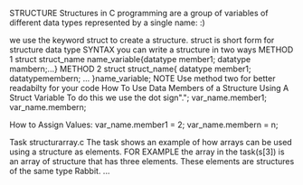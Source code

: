STRUCTURE
Structures in C programming are a group of variables of different data types represented by a single name: :)

we use the keyword struct to create a structure.
struct is short form for structure data type
SYNTAX
you can write a structure in two ways
METHOD 1
struct struct_name name_variable{datatype member1; datatype mambern;...}
METHOD 2
struct struct_name{
datatype member1;
datatypemembern;
...
}name_variable;
NOTE 
Use method two for better readabilty for your code
How To Use Data Members of a Structure Using A Struct Variable
To do this we use the dot sign".";
var_name.member1;
var_name.membern;

How to Assign Values:
var_name.member1 = 2;
var_name.membern = n;


Task structurarray.c
The task shows an example of how arrays can be used using a structure as elements.
FOR EXAMPLE
the array in the task(s[3])  is an array of structure that has three elements.
These elements are structures of the same type Rabbit.
...
